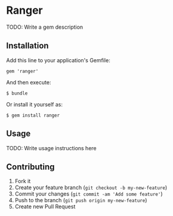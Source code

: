 # Ranger

TODO: Write a gem description

## Installation

Add this line to your application's Gemfile:

    gem 'ranger'

And then execute:

    $ bundle

Or install it yourself as:

    $ gem install ranger

## Usage

TODO: Write usage instructions here

## Contributing

1. Fork it
2. Create your feature branch (`git checkout -b my-new-feature`)
3. Commit your changes (`git commit -am 'Add some feature'`)
4. Push to the branch (`git push origin my-new-feature`)
5. Create new Pull Request
